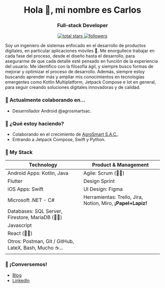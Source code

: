 <h1 align="center">Hola 👋, mi nombre es Carlos</h1>
<h3 align="center">Full-stack Developer</h3>

<p align="center">

  <a href="https://github.com/NearApps?tab=repositories&sort=stargazers">
    <img alt="total stars" title="Total stars on GitHub" src="https://custom-icon-badges.demolab.com/github/stars/NearApps?color=55960c&style=for-the-badge&labelColor=488207&logo=star"/>
  </a>
  <a href="https://github.com/NearApps?tab=followers">
    <img alt="followers" title="Follow me on Github" src="https://custom-icon-badges.demolab.com/github/followers/NearApps?color=236ad3&labelColor=1155ba&style=for-the-badge&logo=person-add&label=Follow&logoColor=white"/>
  </a>
</p>

Soy un ingeniero de sistemas enfocado en el desarrollo de productos digitales, en particular aplicaciones móviles 📱. Me enorgullece trabajar en cada fase del proceso, desde el diseño hasta el desarrollo, para asegurarme de que cada detalle esté pensado en función de la experiencia del usuario. Me identifico con la filosofía ágil, y siempre busco formas de mejorar y optimizar el proceso de desarrollo. Además, siempre estoy buscando aprender más y ampliar mis conocimientos en tecnologías emergentes como Kotlin Multiplatform, Jetpack Compose e Iot en general, para seguir creando soluciones digitales innovadoras y de calidad.


### 🧟 Actualmente colaborando en...

- Desarrollador Android @agrosmartsac.

### 🏃 ¿Qué estoy haciendo?

- Colaborando en el crecimiento de [AgroSmart S.A.C.](https://www.agromas.pe/).
- Entrando a Jetpack Compose, Swift y Python.

### 🧰 My Stack

| Technology | Product & Management |
| ------------- | ------------- |
| Android Apps: Kotlin, Java  | Agile: Scrum (👨‍🎓)  |
| Flutter  | Design Sprint  |
| iOS Apps: Swift  | UI Design: Figma  |
| Microsoft .NET - C#  | Herramientas: Trello, Jira, Notion, Miro, **¡Papel+Lapiz!**  |
| Databases: SQL Server, Firestore, MariaDB (👨‍🎓)  |   |
| Javascript  |   |
| React (👨‍🎓)  |   |
| Otros: Postman, Git / GitHub, LateX, Bash, Mucho ☕...  |   |


### 👋 ¡Conversemos!

- [Blog](https://nearapps.github.io/portfolio/)
- [LinkedIn](https://www.linkedin.com/in/jcarlos-dev/)
